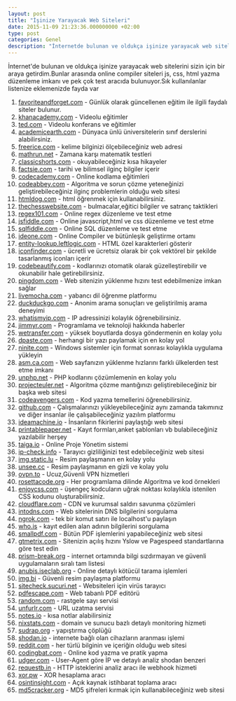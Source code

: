 ```yaml
---
layout: post
title: "İşinize Yarayacak Web Siteleri"
date: 2015-11-09 21:23:36.000000000 +02:00
type: post
categories: Genel
description: "İnternetde bulunan ve oldukça işinize yarayacak web sitelerini sizin için bir araya getirdim.Bunlar arasında online compiler siteleri js ve html"
---
```


İnternet'de bulunan ve oldukça işinize yarayacak web sitelerini sizin için bir araya getirdim.Bunlar arasında online compiler siteleri js, css, html yazma düzenleme imkanı ve pek çok test aracıda bulunuyor.Sık kullanılanlar listenize eklemenizde fayda var

1. [favoriteandforget.com](http://favoriteandforget.com/) - Günlük olarak güncellenen eğitim ile ilgili faydalı siteler bulunur.
2. [khanacademy.com](https://www.khanacademy.org/) - Videolu eğitimler
3. [ted.com](http://www.ted.com/) - Videolu konferans ve eğitimler
4. [academicearth.com](http://academicearth.org/) - Dünyaca ünlü üniversitelerin sınıf derslerini alabilirsiniz.
5. [freerice.com](http://freerice.com/#/english-vocabulary/1502) - kelime bilginizi ölçebileceğiniz web adresi
6. [mathrun.net](http://mathrun.net/) - Zamana karşı matematik testleri
7. [classicshorts.com](http://classicshorts.com/) - okuyabileceğiniz kısa hikayeler
8. [factsie.com](http://factsie.com/) - tarihi ve bilimsel ilginç bilgiler içerir
9. [codecademy.com](https://www.codecademy.com/) - Online kodlama eğitimleri
10. [codeabbey.com](http://www.codeabbey.com/) - Algoritma ve sorun çözme yeteneğinizi geliştirebileceğiniz ilginç problemlerin olduğu web sitesi
11. [htmldog.com](http://htmldog.com/) - html öğrenmek için kullanabilirsiniz.
12. [thechesswebsite.com](http://www.thechesswebsite.com/) - bulmacalar,eğitici bilgiler ve satranç taktikleri
13. [regex101.com](https://regex101.com/) - Online regex düzenleme ve test etme
14. [jsfiddle.com](https://jsfiddle.net/) - Online javascript,html ve css düzenleme ve test etme
15. [sqlfiddle.com](http://sqlfiddle.com/) - Online SQL düzenleme ve test etme
16. [ideone.com](https://ideone.com/) - Online Compiler ve bütünleşik geliştirme ortamı
17. [entity-lookup.leftlogic.com](http://entity-lookup.leftlogic.com/) - HTML özel karakterleri gösterir
18. [iconfinder.com](https://www.iconfinder.com/) - ücretli ve ücretsiz olarak bir çok vektörel bir şekilde tasarlanmış iconları içerir
19. [codebeautify.com](http://codebeautify.org/) - kodlarınızı otomatik olarak güzelleştirebilir ve okunabilir hale getirebilirsiniz.
20. [pingdom.com](http://tools.pingdom.com/fpt/) - Web sitenizin yüklenme hızını test edebilmenize imkan sağlar
21. [livemocha.com](http://livemocha.com/) - yabancı dil öğrenme platformu
22. [duckduckgo.com](https://duckduckgo.com/) - Anonim arama sonuçları ve geliştirilmiş arama deneyimi
23. [whatismyip.com](https://www.whatismyip.com/) - IP adressinizi kolaylık öğrenebilirsiniz.
24. [jimmyr.com](http://www.jimmyr.com/) - Programlama ve teknoloji hakkında haberler
25. [wetransfer.com](https://www.wetransfer.com/) - yüksek boyutlarda dosya göndermenin en kolay yolu
26. [dpaste.com](http://dpaste.com/) - herhangi bir yazı paylamak için en kolay yol
27. [ninite.com](https://ninite.com/) - Windows sistemler için format sonrası kolaylıkla uygulama yükleyin
28. [asm.ca.com](https://asm.ca.com/en/checkit.php) - Web sayfanızın yüklenme hızlarını farklı ülkelerden test etme imkanı
29. [unphp.net](http://www.unphp.net/) - PHP kodlarını çözümlemenin en kolay yolu
30. [projecteuler.net](https://projecteuler.net/about) - Algoritma çözme mantığınızı geliştirebileceğiniz bir başka web sitesi
31. [codeavengers.com](https://www.codeavengers.com/) - Kod yazma temellerini öğrenebilirsiniz.
32. [github.com](https://github.com/) - Çalışmalarınızı yükleyebileceğiniz aynı zamanda takımınız ve diğer insanlar ile çalışabileceğiniz yazılım platformu
33. [ideamachine.io](http://www.ideamachine.io/) - İnsanların fikirlerini paylaştığı web sitesi
34. [printablepaper.net](http://www.printablepaper.net/) - Kayıt formları,anket şablonları vb bulabileceğiniz yazılabilir herşey
35. [taiga.io](https://taiga.io/) - Online Proje Yönetim sistemi
36. [ip-check.info](http://ip-check.info) - Tarayıcı gizliliğinizi test edebileceğiniz web sitesi
37. [img.static.lu](http://img.static.lu/) - Resim paylaşmanın en kolay yolu
38. [unsee.cc](https://unsee.cc/) - Resim paylaşmanın en gizli ve kolay yolu
39. [ovpn.to](https://vcp.ovpn.to/index.php) - Ucuz,Güvenli VPN hizmetleri
40. [rosettacode.org](http://rosettacode.org/wiki/Category:Programming_Tasks) - Her programlama dilinde Algoritma ve kod örnekleri
41. [enjoycss.com](http://enjoycss.com/) - üşengeç kodcuların uğrak noktası kolaylıkla istenilen CSS kodunu oluşturabilirsiniz.
42. [cloudflare.com](http://cloudflare.com/) - CDN ve kurumsal saldırı savunma çözümleri
43. [intodns.com](http://intodns.com/) - Web sitelerinin DNS bilgilerini sorgulama
44. [ngrok.com](https://ngrok.com/) - tek bir komut satırı ile localhost'u paylaşın
45. [who.is](http://who.is/) - kayıt edilen alan adının bilgilerini sorgulama
46. [smallpdf.com](http://smallpdf.com) - Bütün PDF işlemlerini yapabileceğiniz web sitesi
47. [gtmetrix.com](https://gtmetrix.com/) - Sitenizin açılış hızını Yslow ve Pagespeed standartlarına göre test edin
48. [prism-break.org](https://prism-break.org/en/) - internet ortamında bilgi sızdırmayan ve güvenli uygulamaların sıralı tam listesi
49. [anubis.iseclab.org](http://anubis.iseclab.org/) - Online detaylı kötücül tarama işlemleri
50. [img.bi](https://img.bi/) - Güvenli resim paylaşma platformu
51. [sitecheck.sucuri.net](https://sitecheck.sucuri.net/) - Websiteleri için virüs tarayıcı
52. [pdfescape.com](http://www.pdfescape.com/) - Web tabanlı PDF editörü
53. [random.com](http://random.org) - rastgele sayı servisi
54. [unfurlr.com](http://unfurlr.com/) - URL uzatma servisi
55. [notes.io](http://notes.io/) - kısa notlar alabilirsiniz
56. [nixstats.com](https://nixstats.com/) - domain ve sunucu bazlı detaylı monitoring hizmeti
57. [sudrap.org](http://www.sudrap.org/paste/text/) - yapıştırma çöplüğü
58. [shodan.io](https://www.shodan.io/) - internete bağlı olan cihazların aranması işlemi
59. [reddit.com](https://www.reddit.com/) - her türlü bilginin ve içeriğin olduğu web sitesi
60. [codingbat.com](http://codingbat.com/) - Online kod yazma ve pratik yapma
61. [udger.com](https://udger.com/) - User-Agent göre İP ve detaylı analiz shodan benzeri
62. [requestb.in](http://requestb.in/) - HTTP isteklerini analiz aracı ile webhook hizmeti
63. [xor.pw](https://xor.pw/) - XOR hesaplama aracı
64. [osintinsight.com](http://www.osintinsight.com/) - Açık kaynak istihbarat toplama aracı
65. [md5cracker.org](http://md5cracker.org/) - MD5 şifreleri kırmak için kullanabileceğiniz web sitesi
